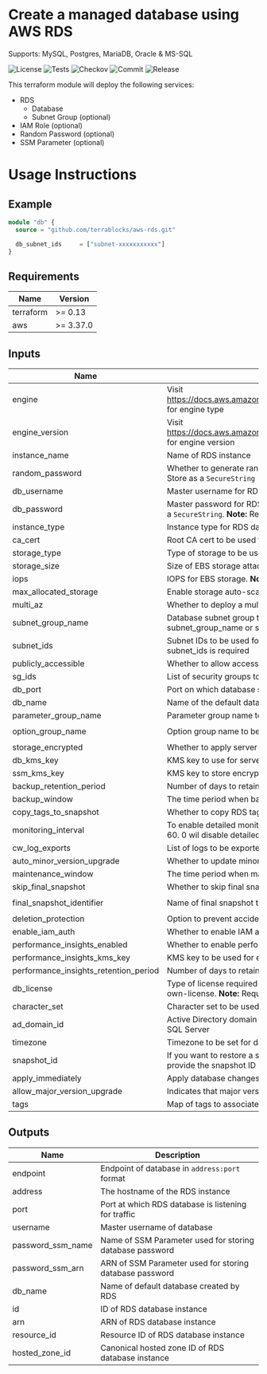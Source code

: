 # Create a managed database using AWS RDS

Supports: MySQL, Postgres, MariaDB, Oracle & MS-SQL

![License](https://img.shields.io/github/license/terrablocks/aws-rds?style=for-the-badge) ![Tests](https://img.shields.io/github/actions/workflow/status/terrablocks/aws-rds/tests.yml?branch=main&label=Test&style=for-the-badge) ![Checkov](https://img.shields.io/github/actions/workflow/status/terrablocks/aws-rds/checkov.yml?branch=main&label=Checkov&style=for-the-badge) ![Commit](https://img.shields.io/github/last-commit/terrablocks/aws-rds?style=for-the-badge) ![Release](https://img.shields.io/github/v/release/terrablocks/aws-rds?style=for-the-badge)

This terraform module will deploy the following services:
- RDS
  - Database
  - Subnet Group (optional)
- IAM Role (optional)
- Random Password (optional)
- SSM Parameter (optional)

# Usage Instructions
## Example
```terraform
module "db" {
  source = "github.com/terrablocks/aws-rds.git"

  db_subnet_ids     = ["subnet-xxxxxxxxxxx"]
}
```

## Requirements

| Name | Version |
|------|---------|
| terraform | >= 0.13 |
| aws | >= 3.37.0 |

## Inputs

| Name | Description | Type | Default | Required |
|------|-------------|------|---------|:--------:|
| engine | Visit https://docs.aws.amazon.com/AmazonRDS/latest/APIReference/API_CreateDBInstance.html for engine type | `string` | `"mysql"` | no |
| engine_version | Visit https://docs.aws.amazon.com/AmazonRDS/latest/APIReference/API_CreateDBInstance.html for engine version | `string` | `"8.0.23"` | no |
| instance_name | Name of RDS instance | `string` | `"mysql-db"` | no |
| random_password | Whether to generate random password. This password will be stored in SSM Parameter Store as a `SecureString` | `bool` | `true` | no |
| db_username | Master username for RDS instance | `string` | `"dbadmin"` | no |
| db_password | Master password for RDS instance. This password will be stored in SSM Parameter Store as a `SecureString`. **Note:** Required if random_password is set to false | `string` | `""` | no |
| instance_type | Instance type for RDS database | `string` | `"db.t3.medium"` | no |
| ca_cert | Root CA cert to be used for in-transit encryption | `string` | `"rds-ca-2019"` | no |
| storage_type | Type of storage to be used for RDS instance | `string` | `"gp2"` | no |
| storage_size | Size of EBS storage attached to database | `number` | `50` | no |
| iops | IOPS for EBS storage. **Note:** Required only for io1 volume | `number` | `0` | no |
| max_allocated_storage | Enable storage auto-scaling feature. To disable provide 0 as value | `number` | `1000` | no |
| multi_az | Whether to deploy a multi-az database | `bool` | `true` | no |
| subnet_group_name | Database subnet group to be used while launching database. **Note:** Either of subnet_group_name or subnet_ids is required | `string` | `""` | no |
| subnet_ids | Subnet IDs to be used for launching database. **Note:** Either of subnet_group_name or subnet_ids is required | `list(string)` | `[]` | no |
| publicly_accessible | Whether to allow access from outside world | `bool` | `false` | no |
| sg_ids | List of security groups to be attached to RDS instance | `list(string)` | n/a | yes |
| db_port | Port on which database should accept incoming connections | `number` | `3306` | no |
| db_name | Name of the default database to be created | `string` | `""` | no |
| parameter_group_name | Parameter group name to be used for database | `string` | `"default.mysql8.0"` | no |
| option_group_name | Option group name to be used for database | `string` | `"default:mysql-8-0"` | no |
| storage_encrypted | Whether to apply server-side encryption | `bool` | `true` | no |
| db_kms_key | KMS key to use for server-side encryption | `string` | `"alias/aws/rds"` | no |
| ssm_kms_key | KMS key to store encrypted password in AWS SSM Parameter store service | `string` | `"alias/aws/ssm"` | no |
| backup_retention_period | Number of days to retain automated backups | `number` | `7` | no |
| backup_window | The time period when backup activity must be performed | `string` | `""` | no |
| copy_tags_to_snapshot | Whether to copy RDS tags to snapshot | `bool` | `true` | no |
| monitoring_interval | To enable detailed monitoring provide interval in seconds. Valid Values: 0, 1, 5, 10, 15, 30, 60. 0 wil disable detailed monitoring | `number` | `0` | no |
| cw_log_exports | List of logs to be exported to cloudwatch logs | `list(string)` | `[]` | no |
| auto_minor_version_upgrade | Whether to update minor version of database if available | `bool` | `true` | no |
| maintenance_window | The time period when maintenance activity must be performed | `string` | `""` | no |
| skip_final_snapshot | Whether to skip final snapshot when terminating database | `bool` | `false` | no |
| final_snapshot_identifier | Name of final snapshot that will be created before deleting database | `string` | `"db-final-snapshot"` | no |
| deletion_protection | Option to prevent accidental deletion of RDS instance | `bool` | `true` | no |
| enable_iam_auth | Whether to enable IAM authetication feature for database | `bool` | `false` | no |
| performance_insights_enabled | Whether to enable performance insights | `bool` | `true` | no |
| performance_insights_kms_key | KMS key to be used for encrypting database insight data | `string` | `"alias/aws/rds"` | no |
| performance_insights_retention_period | Number of days to retain performance insights data | `number` | `7` | no |
| db_license | Type of license required to use the database. Valid values: license-included, bring-your-own-license. **Note:** Required only for Oracle database | `string` | `"bring-your-own-license"` | no |
| character_set | Character set to be used for database. **Note:** Required only for Oracle database | `string` | `"UTF8"` | no |
| ad_domain_id | Active Directory domain ID to connect to MS-SQL database. **Note:** Required only for MS-SQL Server | `string` | `""` | no |
| timezone | Timezone to be set for database. **Note:** Required only for MS-SQL Server | `string` | `""` | no |
| snapshot_id | If you want to restore a snapshot or create database from an existing snapshot please provide the snapshot ID | `string` | `""` | no |
| apply_immediately | Apply database changes immediately instead of waiting until next maintenance windows | `bool` | `false` | no |
| allow_major_version_upgrade | Indicates that major version upgrades are allowed | `bool` | `false` | no |
| tags | Map of tags to associate with db instance | `map(string)` | `{}` | no |

## Outputs

| Name | Description |
|------|-------------|
| endpoint | Endpoint of database in `address:port` format |
| address | The hostname of the RDS instance |
| port | Port at which RDS database is listening for traffic |
| username | Master username of database |
| password_ssm_name | Name of SSM Parameter used for storing database password |
| password_ssm_arn | ARN of SSM Parameter used for storing database password |
| db_name | Name of default database created by RDS |
| id | ID of RDS database instance |
| arn | ARN of RDS database instance |
| resource_id | Resource ID of RDS database instance |
| hosted_zone_id | Canonical hosted zone ID of RDS database instance |

